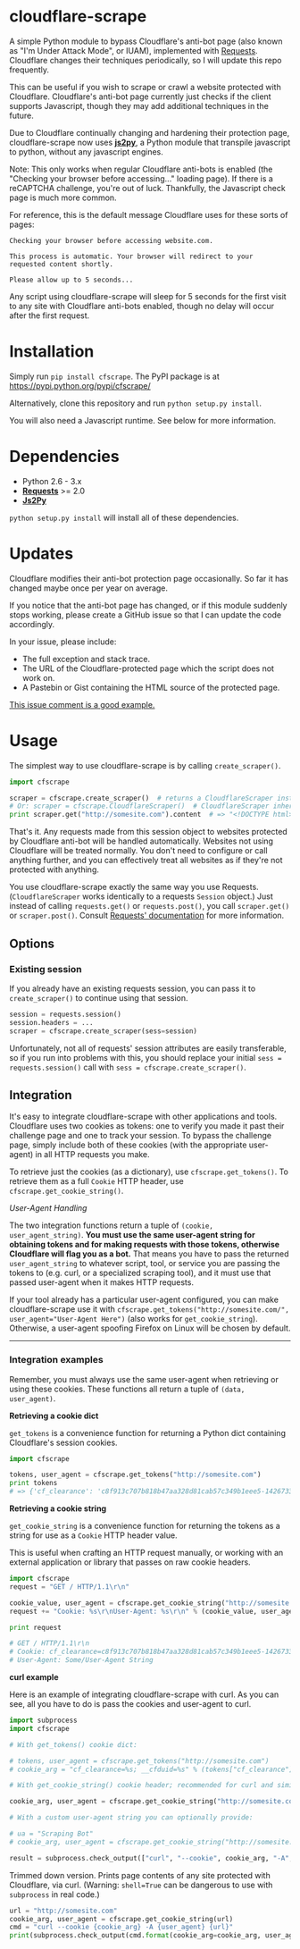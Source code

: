 cloudflare-scrape
=================

A simple Python module to bypass Cloudflare's anti-bot page (also known as "I'm Under Attack Mode", or IUAM), implemented with [Requests](https://github.com/kennethreitz/requests). Cloudflare changes their techniques periodically, so I will update this repo frequently.

This can be useful if you wish to scrape or crawl a website protected with Cloudflare. Cloudflare's anti-bot page currently just checks if the client supports Javascript, though they may add additional techniques in the future.

Due to Cloudflare continually changing and hardening their protection page, cloudflare-scrape now uses **[js2py](https://github.com/PiotrDabkowski/Js2Py)**, a Python module that transpile javascript to python, without any javascript engines.

Note: This only works when regular Cloudflare anti-bots is enabled (the "Checking your browser before accessing..." loading page). If there is a reCAPTCHA challenge, you're out of luck. Thankfully, the Javascript check page is much more common.

For reference, this is the default message Cloudflare uses for these sorts of pages:

    Checking your browser before accessing website.com.

    This process is automatic. Your browser will redirect to your requested content shortly.

    Please allow up to 5 seconds...

Any script using cloudflare-scrape will sleep for 5 seconds for the first visit to any site with Cloudflare anti-bots enabled, though no delay will occur after the first request.

Installation
============

Simply run `pip install cfscrape`. The PyPI package is at https://pypi.python.org/pypi/cfscrape/

Alternatively, clone this repository and run `python setup.py install`.

You will also need a Javascript runtime. See below for more information.

Dependencies
============

* Python 2.6 - 3.x
* **[Requests](https://github.com/kennethreitz/requests)** >= 2.0
* **[Js2Py](https://github.com/PiotrDabkowski/Js2Py)**

`python setup.py install` will install all of these dependencies.

Updates
=======

Cloudflare modifies their anti-bot protection page occasionally. So far it has changed maybe once per year on average.

If you notice that the anti-bot page has changed, or if this module suddenly stops working, please create a GitHub issue so that I can update the code accordingly.

In your issue, please include:

* The full exception and stack trace.
* The URL of the Cloudflare-protected page which the script does not work on.
* A Pastebin or Gist containing the HTML source of the protected page.

[This issue comment is a good example.](https://github.com/Anorov/cloudflare-scrape/issues/3#issuecomment-45827514)

Usage
=====

The simplest way to use cloudflare-scrape is by calling `create_scraper()`.

```python
import cfscrape

scraper = cfscrape.create_scraper()  # returns a CloudflareScraper instance
# Or: scraper = cfscrape.CloudflareScraper()  # CloudflareScraper inherits from requests.Session
print scraper.get("http://somesite.com").content  # => "<!DOCTYPE html><html><head>..."
```

That's it. Any requests made from this session object to websites protected by Cloudflare anti-bot will be handled automatically. Websites not using Cloudflare will be treated normally. You don't need to configure or call anything further, and you can effectively treat all websites as if they're not protected with anything.

You use cloudflare-scrape exactly the same way you use Requests. (`CloudflareScraper` works identically to a requests `Session` object.) Just instead of calling `requests.get()` or `requests.post()`, you call `scraper.get()` or `scraper.post()`. Consult [Requests' documentation](http://docs.python-requests.org/en/latest/user/quickstart/) for more information.

## Options

### Existing session

If you already have an existing requests session, you can pass it to `create_scraper()` to continue using that session.

```python
session = requests.session()
session.headers = ...
scraper = cfscrape.create_scraper(sess=session)
```

Unfortunately, not all of requests' session attributes are easily transferable, so if you run into problems with this, you should replace your initial `sess = requests.session()` call with `sess = cfscrape.create_scraper()`.

## Integration

It's easy to integrate cloudflare-scrape with other applications and tools. Cloudflare uses two cookies as tokens: one to verify you made it past their challenge page and one to track your session. To bypass the challenge page, simply include both of these cookies (with the appropriate user-agent) in all HTTP requests you make.

To retrieve just the cookies (as a dictionary), use `cfscrape.get_tokens()`. To retrieve them as a full `Cookie` HTTP header, use `cfscrape.get_cookie_string()`.

*User-Agent Handling*

The two integration functions return a tuple of `(cookie, user_agent_string)`. **You must use the same user-agent string for obtaining tokens and for making requests with those tokens, otherwise Cloudflare will flag you as a bot.** That means you have to pass the returned `user_agent_string` to whatever script, tool, or service you are passing the tokens to (e.g. curl, or a specialized scraping tool), and it must use that passed user-agent when it makes HTTP requests.

If your tool already has a particular user-agent configured, you can make cloudflare-scrape use it with `cfscrape.get_tokens("http://somesite.com/", user_agent="User-Agent Here")` (also works for `get_cookie_string`). Otherwise, a user-agent spoofing Firefox on Linux will be chosen by default.

--------------------------------------------------------------------------------

### Integration examples

Remember, you must always use the same user-agent when retrieving or using these cookies. These functions all return a tuple of `(data, user_agent)`.

**Retrieving a cookie dict**

`get_tokens` is a convenience function for returning a Python dict containing Cloudflare's session cookies.

```python
import cfscrape

tokens, user_agent = cfscrape.get_tokens("http://somesite.com")
print tokens
# => {'cf_clearance': 'c8f913c707b818b47aa328d81cab57c349b1eee5-1426733163-3600', '__cfduid': 'dd8ec03dfdbcb8c2ea63e920f1335c1001426733158'}
```

**Retrieving a cookie string**

`get_cookie_string` is a convenience function for returning the tokens as a string for use as a `Cookie` HTTP header value.

This is useful when crafting an HTTP request manually, or working with an external application or library that passes on raw cookie headers.

```python
import cfscrape
request = "GET / HTTP/1.1\r\n"

cookie_value, user_agent = cfscrape.get_cookie_string("http://somesite.com")
request += "Cookie: %s\r\nUser-Agent: %s\r\n" % (cookie_value, user_agent)

print request

# GET / HTTP/1.1\r\n
# Cookie: cf_clearance=c8f913c707b818b47aa328d81cab57c349b1eee5-1426733163-3600; __cfduid=dd8ec03dfdbcb8c2ea63e920f1335c1001426733158
# User-Agent: Some/User-Agent String
```

**curl example**

Here is an example of integrating cloudflare-scrape with curl. As you can see, all you have to do is pass the cookies and user-agent to curl.

```python
import subprocess
import cfscrape

# With get_tokens() cookie dict:

# tokens, user_agent = cfscrape.get_tokens("http://somesite.com")
# cookie_arg = "cf_clearance=%s; __cfduid=%s" % (tokens["cf_clearance"], tokens["__cfduid"])

# With get_cookie_string() cookie header; recommended for curl and similar external applications:

cookie_arg, user_agent = cfscrape.get_cookie_string("http://somesite.com")

# With a custom user-agent string you can optionally provide:

# ua = "Scraping Bot"
# cookie_arg, user_agent = cfscrape.get_cookie_string("http://somesite.com", user_agent=ua)

result = subprocess.check_output(["curl", "--cookie", cookie_arg, "-A", user_agent, "http://somesite.com"])
```

Trimmed down version. Prints page contents of any site protected with Cloudflare, via curl. (Warning: `shell=True` can be dangerous to use with `subprocess` in real code.)

```python
url = "http://somesite.com"
cookie_arg, user_agent = cfscrape.get_cookie_string(url)
cmd = "curl --cookie {cookie_arg} -A {user_agent} {url}"
print(subprocess.check_output(cmd.format(cookie_arg=cookie_arg, user_agent=user_agent, url=url), shell=True))
```
